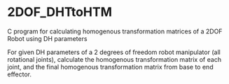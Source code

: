# 2DOF_DHTtoHTM
C program for calculating homogenous transformation matrices of a 2DOF Robot using DH parameters 

For given DH parameters of a 2 degrees of freedom robot manipulator (all rotational joints), calculate the homogenous transformation matrix of each joint, and the final homogenous transformation matrix from base to end effector.
